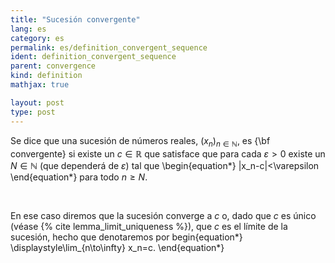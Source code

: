 ```yaml
---
title: "Sucesión convergente"
lang: es
category: es
permalink: es/definition_convergent_sequence
ident: definition_convergent_sequence
parent: convergence
kind: definition
mathjax: true

layout: post
type: post
---
```


<div>

Se dice que una sucesión de números reales, $(x_n)_{n\in\mathbb{N}}$, es {\bf convergente} si existe un $c\in\mathbb{R}$ que satisface que para cada $\varepsilon>0$ existe un $N\in\mathbb{N}$ (que dependerá de $\varepsilon$) tal que
\begin{equation*}
|x_n-c|<\varepsilon 
\end{equation*}
para todo $n\ge N$.

</div><br>

<div>

En ese caso diremos que la sucesión converge a $c$ o, dado que $c$ es único (véase {% cite lemma_limit_uniqueness %}), que $c$ es el límite de la sucesión, hecho que denotaremos por
begin{equation*}
\displaystyle\lim_{n\to\infty} x_n=c.
\end{equation*}

</div>
